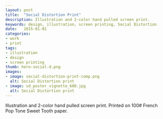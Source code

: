 ```yaml
---
layout: post
title:  "Social Distortion Print"
description: Illustration and 2-color hand pulled screen print.
keywords: design, illustration, screen printing, Social Distortion
date:   2015-01-01
categories: 
- work
- print
tags:
- illustration
- design
- screen printing
thumb: hero-social-d.png
images:
- image: social-distortion-print-comp.png
  alt: Social Distortion print
- image: sd_poster_vignette_600.jpg
  alt: Social Distortion print
---
```

Illustration and 2-color hand pulled screen print. Printed on 100# French Pop Tone Sweet Tooth paper.
